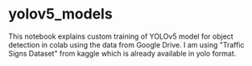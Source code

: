 # yolov5_models

This notebook explains custom training of YOLOv5 model for object detection in colab using the data from Google Drive. I am using "Traffic Signs Dataset" from kaggle which is already available in yolo format.

